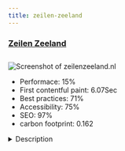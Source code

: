 ```yaml
---
title: zeilen-zeeland
---
```


<div style="height: 3rem">
  <a href="https://zeilenzeeland.nl/"><h3>Zeilen Zeeland</h3></a>
</div>
<img loading="lazy" src="/images/thumbs/zeilenzeeland.nl.jpg" alt="Screenshot of zeilenzeeland.nl" />
<ul>
  <li>Performace: 15%</li>
  <li>
    First contentful paint:
    6.07Sec
  </li>
  <li>Best practices: 71%</li>
  <li>Accessibility: 75%</li>
  <li>SEO: 97%</li>
  <li>carbon footprint: 0.162</li>
</ul>
<details>
  <summary>Description</summary>
  <p>Website zeilenzeeland.nl of SailForce.
SailForce organizes sailing events for private individuals and company outings in Zeeland Netherlands.
This new website was built at the end of 2017 - beginning of 2018.The website is built with a full-responsive one-of template design with bootstrap 3.
The pages are managed with K2, the website is also equipped with the event management system JSW Event, designed and built by JS Webdesign on the basis of the Joomlatools HMVC Framework.
Forms on the website are built with Chronoforms.
in the website several connections are built in to the social media channels and customer response systems of Sailforce.</p>
</details>

